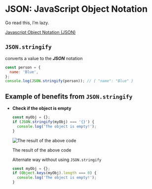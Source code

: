 # JSON: JavaScript Object Notation

Go read this, I’m lazy.

[Javascript Object Notation (JSON)](https://medium.com/@pakawatmange/javascript-object-notation-json-886824916823)

## `JSON.stringify`

converts a value to the ***JSON*** notation

```jsx
const person = {
  name: 'Blue',
};
console.log(JSON.stringify(person)); // { "name": "Blue" }
```

## Example of benefits from `JSON.stringify`

- **Check if the object is empty**
    
    ```jsx
    const myObj = {};
    if (JSON.stringify(myObj) === '{}') {
      console.log('The object is empty!');
    }
    ```
    
    ![The result of the above code](JSON%20JavaScript%20Object%20Notation%205c351381793d44c58b3f36cc59c0da3e/Screenshot_2023-10-15_at_18.47.37.png)
    
    The result of the above code
    
    Alternate way without using `JSON.stringify`
    
    ```jsx
    const myObj = {};
    if (Object.keys(myObj).length === 0) {
      console.log('The object is empty!');
    }
    ```